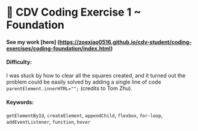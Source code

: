 # 👾 CDV Coding Exercise 1 ~ Foundation

#### See my work [here] (https://zoexiao0516.github.io/cdv-student/coding-exercises/coding-foundation/index.html)

#### Difficulty:
I was stuck by how to clear all the squares created, and it turned out the problem could be easily solved by adding a single line of code `parentElement.innerHTML="";` (credits to Tom Zhu).

#### Keywords:
`getElementById`, `createElement`, `appendChild`, `flexbox`, `for-loop`, `addEventListener`, `function`, `hover`
